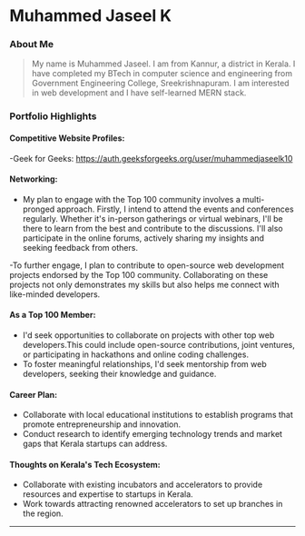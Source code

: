 # Muhammed Jaseel K

### About Me

> My name is Muhammed Jaseel. I am from Kannur, a district in Kerala. I have completed my BTech in computer science and engineering from Government Engineering College, Sreekrishnapuram. I am interested in web development and I have self-learned MERN stack.


### Portfolio Highlights


#### Competitive Website Profiles:

-Geek for Geeks: https://auth.geeksforgeeks.org/user/muhammedjaseelk10

#### Networking:

- My plan to engage with the Top 100 community involves a multi-pronged approach. Firstly, I intend to attend the events and conferences regularly. Whether it's in-person gatherings or virtual webinars, I'll be there to learn from the best and contribute to the discussions. I'll also participate in the online forums, actively sharing my insights and seeking feedback from others.

-To further engage, I plan to contribute to open-source web development projects endorsed by the Top 100 community. Collaborating on these projects not only demonstrates my skills but also helps me connect with like-minded developers.

#### As a Top 100 Member:

- I'd seek opportunities to collaborate on projects with other top web developers.This could include open-source contributions, joint ventures, or participating in hackathons and online coding challenges.
- To foster meaningful relationships, I'd seek mentorship from web developers, seeking their knowledge and guidance.

#### Career Plan:

- Collaborate with local educational institutions to establish programs that promote entrepreneurship and innovation.
- Conduct research to identify emerging technology trends and market gaps that Kerala startups can address.
  
#### Thoughts on Kerala's Tech Ecosystem:

- Collaborate with existing incubators and accelerators to provide resources and expertise to startups in Kerala.
- Work towards attracting renowned accelerators to set up branches in the region.


---

